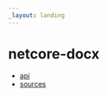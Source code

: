 ```yaml
---
_layout: landing
---
```


# netcore-docx

- [api](api/SearchAThing.DocX.yml)
- [sources](https://github.com/devel0/netcore-docx)